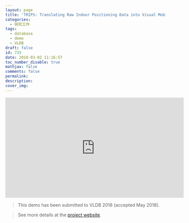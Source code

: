 ```yaml
---
layout: page
title: 'TRIPS: Translating Raw Indoor Positioning Data into Visual Mobility Semantics'
categories:
  - 研究工作
tags:
  - database
  - demo
  - VLDB
draft: false
id: 735
date: 2018-03-02 11:16:57
toc_number_disable: true
mathjax: false
comments: false
permalink:
description:
cover_img:
---
```


<p><p><p><p>

<iframe width="560" height="315" src="https://www.youtube.com/embed/dERSHqp7lpM" frameborder="0" allow="autoplay; encrypted-media" allowfullscreen></iframe>


>This demo has been submitted to VLDB 2018 (accepted May 2018).

>See more details at the [project website](https://longaspire.github.io/trips/).